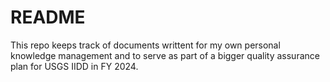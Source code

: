 # README

This repo keeps track of documents writtent for my own personal knowledge management and to serve as part of a bigger quality assurance plan for USGS IIDD in FY 2024.
